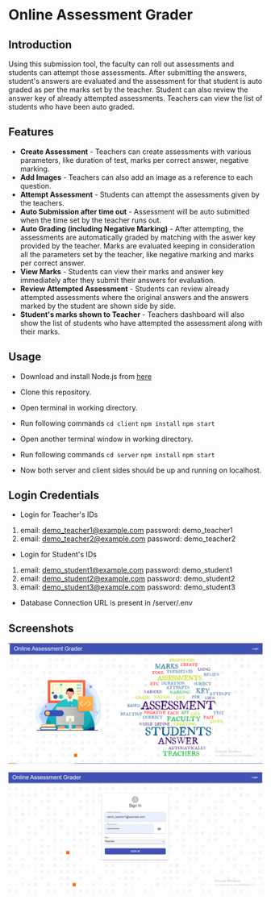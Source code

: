 # Online Assessment Grader

## Introduction

Using this submission tool, the faculty can roll out assessments and students can attempt those assessments. After submitting the answers, student's answers are evaluated and the assessment for that student is auto graded as per the marks set by the teacher.
Student can also review the answer key of already attempted assessments. Teachers can view the list of students who have been auto graded.

## Features

* **Create Assessment** - Teachers can create assessments with various parameters, like duration of test, marks per correct answer, negative marking.
* **Add Images** - Teachers can also add an image as a reference to each question.
* **Attempt Assessment** - Students can attempt the assessments given by the teachers.
* **Auto Submission after time out** - Assessment will be auto submitted when the time set by the teacher runs out.
* **Auto Grading (including Negative Marking)** - After attempting, the assessments are automatically graded by matching with the aswer key provided by the teacher. Marks are evaluated keeping in consideration all the parameters set by the teacher, like negative marking and marks per correct answer.
* **View Marks** - Students can view their marks and answer key immediately after they submit their answers for evaluation.
* **Review Attempted Assessment** - Students can review already attempted assessments where the original answers and the answers marked by the student are shown side by side.
* **Student's marks shown to Teacher** - Teachers dashboard will also show the list of students who have attempted the assessment along with their marks.

## Usage
* Download and install Node.js from [here](https://nodejs.org/en/download/)
* Clone this repository.
* Open terminal in working directory.
* Run following commands
``cd client``
``npm install``
``npm start``

* Open another terminal window in working directory.
* Run following commands
``cd server``
``npm install``
``npm start``
* Now both server and client sides should be up and running on localhost.

## Login Credentials

* Login for Teacher's IDs
1. email: demo_teacher1@example.com password: demo_teacher1
2. email: demo_teacher2@example.com password: demo_teacher2
* Login for Student's IDs
1. email: demo_student1@example.com password: demo_student1
2. email: demo_student2@example.com password: demo_student2
3. email: demo_student3@example.com password: demo_student3

* Database Connection URL is present in /server/.env

## Screenshots

![Home Page](https://github.com/taniyagupta840/online-assessment-grader/blob/main/screenshots/app1.PNG)


![Login Page](https://github.com/taniyagupta840/online-assessment-grader/blob/main/screenshots/app2.PNG)
